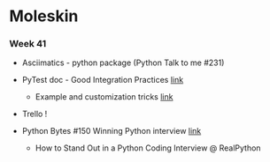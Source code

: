 # Moleskin

### Week 41

* Asciimatics - python package \(Python Talk to me \#231\)
* PyTest doc - Good Integration Practices [link](https://docs.pytest.org/en/latest/goodpractices.html#test-discovery)
  * Example and customization tricks [link](https://docs.pytest.org/en/latest/example/index.html)
* Trello !
* Python Bytes \#150 Winning Python interview [link](https://pythonbytes.fm/episodes/show/150/winning-the-python-software-interview)

  * How to Stand Out in a Python Coding Interview @ RealPython

